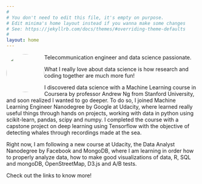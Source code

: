 ```yaml
---
#
# You don't need to edit this file, it's empty on purpose.
# Edit minima's home layout instead if you wanna make some changes
# See: https://jekyllrb.com/docs/themes/#overriding-theme-defaults
#
layout: home
---
```

<img style="float: left; width:100px; border-radius: 50%; clip-path: circle(100px at center);" src="../img/photo.jpg">

Telecommunication engineer and data science passionate.

What I really love about data science is how research and coding together are much more fun! 

I discovered data science with a Machine Learning course in Coursera by professor Andrew Ng from Stanford University, and soon realized I wanted to go deeper. To do so, I joined Machine Learning Engineer Nanodegree by Google at Udacity, where learned really useful things through hands on projects, working with data in python using scikit-learn, pandas, scipy and numpy.  I completed the course with a capstone project on deep learning using Tensorflow with the objective of detecting whales through recordings made at the sea.

Right now, I am following a new course at Udacity, the Data Analyst Nanodegree by Facebook and MongoDB, where I am learning in order how to properly analyze data, how to make good visualizations of data, R, SQL and mongoDB, OpenStreetMap, D3.js and A/B tests.

Check out the links to know more!



